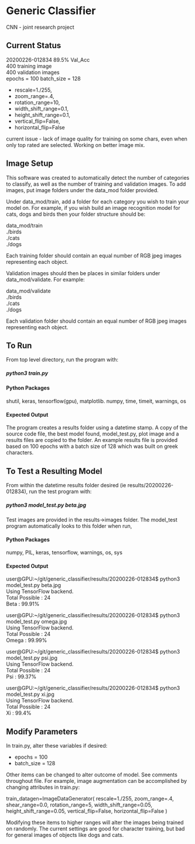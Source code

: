 # Generic Classifier #
CNN - joint research project

## Current Status ##
20200226-012834 89.5% Val_Acc   
400 training image  
400 validation images  
epochs = 100
batch_size = 128
* rescale=1./255,
* zoom_range=.4,
* rotation_range=10,
* width_shift_range=0.1,
* height_shift_range=0.1,
* vertical_flip=False,
* horizontal_flip=False

current issue - lack of image quality for training on some chars, even when only top rated are selected. Working on better image mix.

## Image Setup ##
This software was created to automatically detect the number of categories to classify, as well as the number of training and validation images. To add images, put image folders under the data_mod folder provided.

Under data_mod/train, add a folder for each category you wish to train your model on. For example, if you wish build an image recognition model for cats, dogs and birds then your folder structure should be:

data_mod/train  
					./birds  
					./cats  
					./dogs  
					
Each training folder should contain an equal number of RGB jpeg images representing each object. 

Validation images should then be places in similar folders under data_mod/validate. For example:

data_mod/validate  
					./birds  
					./cats  
					./dogs  

Each validation folder should contain an equal number of RGB jpeg images representing each object. 

## To Run ##
From top level directory, run the program with:

##### python3 train.py #####

#### Python Packages ####
shutil, keras, tensorflow(gpu), matplotlib. numpy, time, timeit, warnings, os

#### Expected Output ####
The program creates a results folder using a datetime stamp. A copy of the source code file, the best model found, model_test.py, plot image and a results files are copied to the folder. An example results file is provided based on 100 epochs with a batch size of 128 which was built on greek characters.

## To Test a Resulting Model ##
From within the datetime results folder desired (ie results/20200226-012834), run the test program with:

##### python3 model_test.py beta.jpg #####

Test images are provided in the results->images folder. The model_test program automatically looks to this folder when run, 

#### Python Packages ####
numpy, PIL, keras, tensorflow, warnings, os, sys

#### Expected Output ####

user@GPU:~/git/generic_classifier/results/20200226-012834$ python3 model_test.py beta.jpg  
Using TensorFlow backend.  
Total Possible : 24  
Beta : 99.91%  

user@GPU:~/git/generic_classifier/results/20200226-012834$ python3 model_test.py omega.jpg  
Using TensorFlow backend.  
Total Possible : 24  
Omega : 99.99%  

user@GPU:~/git/generic_classifier/results/20200226-012834$ python3 model_test.py psi.jpg  
Using TensorFlow backend.  
Total Possible : 24  
Psi : 99.37%  

user@GPU:~/git/generic_classifier/results/20200226-012834$ python3 model_test.py xi.jpg  
Using TensorFlow backend.  
Total Possible : 24  
Xi : 99.4%  

## Modify Parameters ##
In train.py, alter these variables if desired:  
* epochs = 100
* batch_size = 128  

Other items can be changed to alter outcome of model. See comments throughout file. For example, 
image augmentation can be accomplished by changing attributes in train.py:

train_datagen=ImageDataGenerator(
    rescale=1./255,
    zoom_range=.4,
    shear_range=0.0,
    rotation_range=5,
    width_shift_range=0.05,
    height_shift_range=0.05,
    vertical_flip=False,
    horizontal_flip=False
)

Modifying these items to higher ranges will alter the images being trained on randomly. The current 
settings are good for character training, but bad for general images of objects like dogs and cats.  



